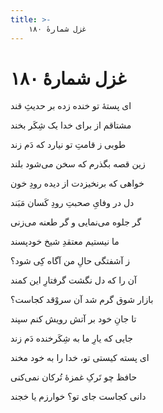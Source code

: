 ```yaml
---
title: >-
    غزل شمارهٔ ۱۸۰
---
```

# غزل شمارهٔ ۱۸۰

<div class="b" id="bn1"><div class="m1"><p>ای پستهٔ تو خنده زده بر حدیثِ قند</p></div>
<div class="m2"><p>مشتاقم از برای خدا یک شِکَر بخند</p></div></div>
<div class="b" id="bn2"><div class="m1"><p>طوبی ز قامتِ تو نیارد که دَم زند</p></div>
<div class="m2"><p>زین قصه بگذرم که سخن می‌شود بلند</p></div></div>
<div class="b" id="bn3"><div class="m1"><p>خواهی که برنخیزدت از دیده رودِ خون</p></div>
<div class="m2"><p>دل در وفایِ صحبتِ رودِ کَسان مَبَند</p></div></div>
<div class="b" id="bn4"><div class="m1"><p>گر جلوه می‌نمایی و گر طعنه می‌زنی</p></div>
<div class="m2"><p>ما نیستیم معتقدِ شیخ خودپسند</p></div></div>
<div class="b" id="bn5"><div class="m1"><p>ز آشفتگی حالِ من آگاه کِی شود؟</p></div>
<div class="m2"><p>آن را که دل نگشت گرفتارِ این کمند</p></div></div>
<div class="b" id="bn6"><div class="m1"><p>بازار شوق گرم شد آن سروْقد کجاست؟</p></div>
<div class="m2"><p>تا جانِ خود بر آتش رویش کنم سپند</p></div></div>
<div class="b" id="bn7"><div class="m1"><p>جایی که یارِ ما به شِکَرخنده دَم زند</p></div>
<div class="m2"><p>ای پسته کیستی تو، خدا را به خود مخند</p></div></div>
<div class="b" id="bn8"><div class="m1"><p>حافظ چو تَرکِ غمزهٔ تُرکان نمی‌کنی</p></div>
<div class="m2"><p>دانی کجاست جای تو؟ خوارزم یا خجند</p></div></div>